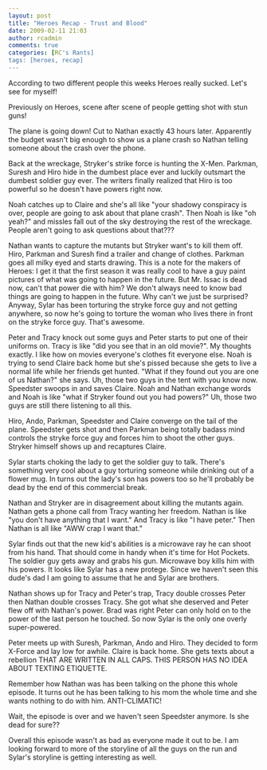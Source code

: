 ```yaml
---
layout: post
title: "Heroes Recap - Trust and Blood"
date: 2009-02-11 21:03
author: rcadmin
comments: true
categories: [RC's Rants]
tags: [heroes, recap]
---
```

According to two different people this weeks Heroes really sucked. Let's see for myself!

<!--more-->

Previously on Heroes, scene after scene of people getting shot with stun guns!

The plane is going down! Cut to Nathan exactly 43 hours later. Apparently the budget wasn't big enough to show us a plane crash so Nathan telling someone about the crash over the phone.

Back at the wreckage, Stryker's strike force is hunting the X-Men. Parkman, Suresh and Hiro hide in the dumbest place ever and luckily outsmart the dumbest soldier guy ever. The writers finally realized that Hiro is too powerful so he doesn't have powers right now.

Noah catches up to Claire and she's all like "your shadowy conspiracy is over, people are going to ask about that plane crash". Then Noah is like "oh yeah?" and missles fall out of the sky destroying the rest of the wreckage. People aren't going to ask questions about that???

Nathan wants to capture the mutants but Stryker want's to kill them off. Hiro, Parkman and Suresh find a trailer and change of clothes. Parkman goes all milky eyed and starts drawing. This is a note for the makers of Heroes: I get it that the first season it was really cool to have a guy paint pictures of what was going to happen in the future. But Mr. Issac is dead now, can't that power die with him? We don't always need to know bad things are going to happen in the future. Why can't we just be surprised? Anyway, Sylar has been torturing the stryke force guy and not getting anywhere, so now he's going to torture the woman who lives there in front on the stryke force guy. That's awesome.

Peter and Tracy knock out some guys and Peter starts to put one of their uniforms on. Tracy is like "did you see that in an old movie?". My thoughts exactly. I like how on movies everyone's clothes fit everyone else. Noah is trying to send Claire back home but she's pissed because she gets to live a normal life while her friends get hunted. "What if they found out you are one of us Nathan?" she says. Uh, those two guys in the tent with you know now. Speedster swoops in and saves Claire. Noah and Nathan exchange words and Noah is like "what if Stryker found out you had powers?" Uh, those two guys are still there listening to all this.

Hiro, Ando, Parkman, Speedster and Claire converge on the tail of the plane. Speedster gets shot and then Parkman being totally badass mind controls the stryke force guy and forces him to shoot the other guys. Stryker himself shows up and recaptures Claire.

Sylar starts choking the lady to get the soldier guy to talk. There's something very cool about a guy torturing someone while drinking out of a flower mug. In turns out the lady's son has powers too so he'll probably be dead by the end of this commercial break.

Nathan and Stryker are in disagreement about killing the mutants again. Nathan gets a phone call from Tracy wanting her freedom. Nathan is like "you don't have anything that I want." And Tracy is like "I have peter." Then Nathan is all like "AWW crap I want that."

Sylar finds out that the new kid's abilities is a microwave ray he can shoot from his hand. That should come in handy when it's time for Hot Pockets. The soldier guy gets away and grabs his gun. Microwave boy kills him with his powers. It looks like Sylar has a new protege. Since we haven't seen this dude's dad I am going to assume that he and Sylar are brothers.

Nathan shows up for Tracy and Peter's trap, Tracy double crosses Peter then Nathan double crosses Tracy. She got what she deserved and Peter flew off with Nathan's power. Brad was right Peter can only hold on to the power of the last person he touched. So now Sylar is the only one overly super-powered.

Peter meets up with Suresh, Parkman, Ando and Hiro. They decided to form X-Force and lay low for awhile. Claire is back home. She gets texts about a rebellion THAT ARE WRITTEN IN ALL CAPS. THIS PERSON HAS NO IDEA ABOUT TEXTING <span class="p">ETIQUETTE</span>.

Remember how Nathan was has been talking on the phone this whole episode. It turns out he has been talking to his mom the whole time and she wants nothing to do with him. ANTI-CLIMATIC!

Wait, the episode is over and we haven't seen Speedster anymore. Is she dead for sure??

Overall this episode wasn't as bad as everyone made it out to be. I am looking forward to more of the storyline of all the guys on the run and Sylar's storyline is getting interesting as well.
